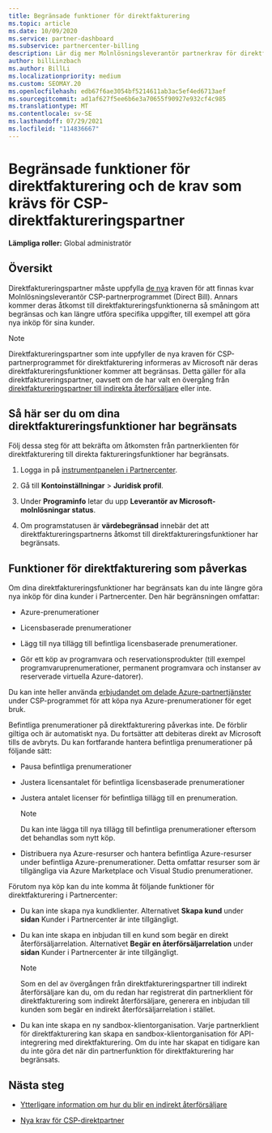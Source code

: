 ```yaml
---
title: Begränsade funktioner för direktfakturering
ms.topic: article
ms.date: 10/09/2020
ms.service: partner-dashboard
ms.subservice: partnercenter-billing
description: Lär dig mer Molnlösningsleverantör partnerkrav för direktfakturering (CSP) och vad du kan göra för att undvika att funktioner begränsas. Ta reda på om dina funktioner har begränsats.
author: billLinzbach
ms.author: BillLi
ms.localizationpriority: medium
ms.custom: SEOMAY.20
ms.openlocfilehash: edb67f6ae3054bf5214611ab3ac5ef4ed6713aef
ms.sourcegitcommit: ad1af627f5ee6b6e3a70655f90927e932cf4c985
ms.translationtype: MT
ms.contentlocale: sv-SE
ms.lasthandoff: 07/29/2021
ms.locfileid: "114836667"
---
```

# <a name="restricted-direct-bill-capabilities-and-the-requirements-needed-for-csp-direct-bill-partners"></a>Begränsade funktioner för direktfakturering och de krav som krävs för CSP-direktfaktureringspartner

**Lämpliga roller:** Global administratör

## <a name="overview"></a>Översikt

Direktfaktureringspartner måste uppfylla [de nya](direct-partner-new-requirements.md) kraven för att finnas kvar Molnlösningsleverantör CSP-partnerprogrammet (Direct Bill). Annars kommer deras åtkomst till direktfaktureringsfunktionerna så småningom att begränsas och kan längre utföra specifika uppgifter, till exempel att göra nya inköp för sina kunder.

> [!Note]
> Direktfaktureringspartner som inte uppfyller de nya kraven för CSP-partnerprogrammet för direktfakturering informeras av Microsoft när deras direktfaktureringsfunktioner kommer att begränsas. Detta gäller för alla direktfaktureringspartner, oavsett om de har valt en övergång från [direktfaktureringspartner till indirekta återförsäljare](transition-direct-to-indirect.md) eller inte.  

## <a name="how-to-tell-if-your-direct-bill-capabilities-has-been-restricted"></a>Så här ser du om dina direktfaktureringsfunktioner har begränsats

Följ dessa steg för att bekräfta om åtkomsten från partnerklienten för direktfakturering till direkta faktureringsfunktioner har begränsats.

1. Logga in på [instrumentpanelen i Partnercenter](https://partner.microsoft.com/dashboard).

2. Gå till **Kontoinställningar**  >  **Juridisk profil**.

3. Under **Programinfo** letar du upp **Leverantör av Microsoft-molnlösningar status**.

4. Om programstatusen är **värdebegränsad** innebär det att direktfaktureringspartnerns åtkomst till direktfaktureringsfunktioner har begränsats.

## <a name="affected-direct-bill-capabilities"></a>Funktioner för direktfakturering som påverkas

Om dina direktfaktureringsfunktioner har begränsats kan du inte längre göra nya inköp för dina kunder i Partnercenter. Den här begränsningen omfattar:

- Azure-prenumerationer

- Licensbaserade prenumerationer

- Lägg till nya tillägg till befintliga licensbaserade prenumerationer.

- Gör ett köp av programvara och reservationsprodukter (till exempel programvaruprenumerationer, permanent programvara och instanser av reserverade virtuella Azure-datorer).

Du kan inte heller använda [erbjudandet om delade Azure-partnertjänster](shared-services.md) under CSP-programmet för att köpa nya Azure-prenumerationer för eget bruk.

Befintliga prenumerationer på direktfakturering påverkas inte. De förblir giltiga och är automatiskt nya. Du fortsätter att debiteras direkt av Microsoft tills de avbryts. Du kan fortfarande hantera befintliga prenumerationer på följande sätt:

- Pausa befintliga prenumerationer

- Justera licensantalet för befintliga licensbaserade prenumerationer

- Justera antalet licenser för befintliga tillägg till en prenumeration. 

    >[!Note]
    >Du kan inte lägga till nya tillägg till befintliga prenumerationer eftersom det behandlas som nytt köp.

- Distribuera nya Azure-resurser och hantera befintliga Azure-resurser under befintliga Azure-prenumerationer. Detta omfattar resurser som är tillgängliga via Azure Marketplace och Visual Studio prenumerationer.

Förutom nya köp kan du inte komma åt följande funktioner för direktfakturering i Partnercenter:

- Du kan inte skapa nya kundklienter. Alternativet **Skapa kund** under **sidan** Kunder i Partnercenter är inte tillgängligt.

- Du kan inte skapa en inbjudan till en kund som begär en direkt återförsäljarrelation. Alternativet **Begär en återförsäljarrelation** under **sidan** Kunder i Partnercenter är inte tillgängligt.

    >[!NOTE]
    >Som en del av övergången från direktfaktureringspartner till indirekt återförsäljare kan du, om du redan har registrerat din partnerklient för direktfakturering som indirekt återförsäljare, generera en inbjudan till kunden som begär en indirekt återförsäljarrelation i stället.

- Du kan inte skapa en ny sandbox-klientorganisation. Varje partnerklient för direktfakturering kan skapa en sandbox-klientorganisation för API-integrering med direktfakturering. Om du inte har skapat en tidigare kan du inte göra det när din partnerfunktion för direktfakturering har begränsats.  

## <a name="next-steps"></a>Nästa steg

- [Ytterligare information om hur du blir en indirekt återförsäljare](https://assetsprod.microsoft.com/csp-directbill-to-indirect-transition.pdf)

- [Nya krav för CSP-direktpartner](direct-partner-new-requirements.md)
